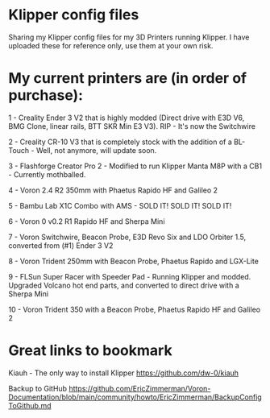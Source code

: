 # Klipper config files
Sharing my Klipper config files for my 3D Printers running Klipper.
I have uploaded these for reference only, use them at your own risk.

# My current printers are (in order of purchase):
1 - Creality Ender 3 V2 that is highly modded (Direct drive with E3D V6, BMG Clone, linear rails, BTT SKR Min E3 V3). RIP - It's now the Switchwire

2 - Creality CR-10 V3 that is completely stock with the addition of a BL-Touch - Well, not anymore, will update soon.

3 - Flashforge Creator Pro 2 - Modified to run Klipper Manta M8P with a CB1 - Currently mothballed.

4 - Voron 2.4 R2 350mm with Phaetus Rapido HF and Galileo 2

5 - Bambu Lab X1C Combo with AMS - SOLD IT! SOLD IT! SOLD IT!

6 - Voron 0 v0.2 R1 Rapido HF and Sherpa Mini

7 - Voron Switchwire, Beacon Probe, E3D Revo Six and LDO Orbiter 1.5, converted from (#1) Ender 3 V2

8 - Voron Trident 250mm with Beacon Probe, Phaetus Rapido and LGX-Lite

9 - FLSun Super Racer with Speeder Pad - Running Klipper and modded.  Upgraded Volcano hot end parts, and converted to direct drive with a Sherpa Mini

10 - Voron Trident 350 with a Beacon Probe, Phaetus Rapido HF and Galileo 2

#  Great links to bookmark

Kiauh - The only way to install Klipper  https://github.com/dw-0/kiauh

Backup to GitHub  https://github.com/EricZimmerman/Voron-Documentation/blob/main/community/howto/EricZimmerman/BackupConfigToGithub.md
